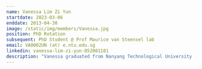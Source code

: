 ```yaml
---
name: Vanessa Lim Zi Yun
startdate: 2023-03-06
enddate: 2013-04-30
image: /static/img/members/Vanessa.jpg
position: PhD Rotation
subsequent: PhD Student @ Prof Maurice van Steensel lab
email: VA0002UN (at) e.ntu.edu.sg
linkedin: vanessa-lim-zi-yun-052001181
description: "Vanessa graduated from Nanyang Technological University (NTU) with a Bachelor of Science in Chemistry and Biological Chemistry. Since she was young, she has been interested in various skin conditions, such as acne vulgaris, atopic dermatitis, and skin aging. One of her dreams is to eventually explore the role of the gut microbiome in these skin conditions. Vanessa is currently pursuing a Ph.D. in skin aging at Professor Maurice's lab from NTU Lee Kong Chian School of Medicine. Her lab rotation is at the Kasahara lab, where she learns how to culture anaerobic gut microbes. In her free time, Vanessa enjoys watching drama and playing with her two bunnies at home!" 
---
```


